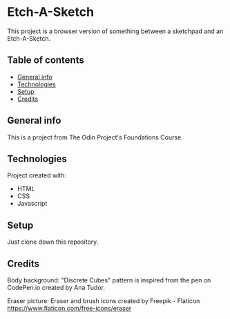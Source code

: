 # Etch-A-Sketch
This project is a browser version of something between a sketchpad and an Etch-A-Sketch.

## Table of contents
* [General info](#general-info)
* [Technologies](#technologies)
* [Setup](#setup)
* [Credits](#credits)

## General info
This is a project from The Odin Project's Foundations Course.

## Technologies
Project created with:
* HTML
* CSS
* Javascript

## Setup
Just clone down this repository.

## Credits
Body background:
"Discrete Cubes" pattern is inspired from the pen on CodePen.io created by Ana Tudor.

Eraser picture:
Eraser and brush icons created by Freepik - Flaticon https://www.flaticon.com/free-icons/eraser